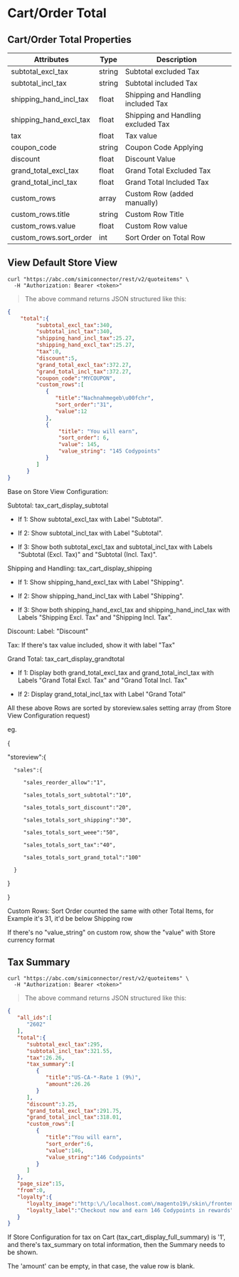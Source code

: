 # Cart/Order Total

## Cart/Order Total Properties

Attributes| Type| Description
--------- | ------- | -----------
subtotal_excl_tax | string | Subtotal excluded Tax
subtotal_incl_tax | string | Subtotal included Tax
shipping_hand_incl_tax | float | Shipping and Handling included Tax
shipping_hand_excl_tax | float | Shipping and Handling excluded Tax
tax | float | Tax value
coupon_code | string | Coupon Code Applying
discount | float | Discount Value
grand_total_excl_tax | float | Grand Total Excluded Tax
grand_total_incl_tax | float | Grand Total Included Tax
custom_rows | array | Custom Row (added manually)
custom_rows.title | string | Custom Row Title
custom_rows.value | float | Custom Row value
custom_rows.sort_order | int | Sort Order on Total Row


## View Default Store View

```shell
curl "https://abc.com/simiconnector/rest/v2/quoteitems" \
  -H "Authorization: Bearer <token>"
```

> The above command returns JSON structured like this:

```json
{
	"total":{  
         "subtotal_excl_tax":340,
         "subtotal_incl_tax":340,
         "shipping_hand_incl_tax":25.27,
         "shipping_hand_excl_tax":25.27,
         "tax":0,
         "discount":5,
         "grand_total_excl_tax":372.27,
         "grand_total_incl_tax":372.27,
         "coupon_code":"MYCOUPON",
         "custom_rows":[  
            {  
               "title":"Nachnahmegeb\u00fchr",
               "sort_order":"31",
               "value":12
            },
			{
				"title": "You will earn",
				"sort_order": 6,
				"value": 145,
				"value_string": "145 Codypoints"
            }
         ]
      }
}
```

Base on Store View Configuration:


Subtotal: tax_cart_display_subtotal

- If 1: Show subtotal_excl_tax with Label "Subtotal".

- If 2: Show subtotal_incl_tax with Label "Subtotal".

- If 3: Show both subtotal_excl_tax and subtotal_incl_tax with Labels "Subtotal (Excl. Tax)" and "Subtotal (Incl. Tax)".

Shipping and Handling: tax_cart_display_shipping

- If 1: Show shipping_hand_excl_tax with Label "Shipping".

- If 2: Show shipping_hand_incl_tax with Label "Shipping".

- If 3: Show both shipping_hand_excl_tax and shipping_hand_incl_tax with Labels "Shipping Excl. Tax" and "Shipping Incl. Tax".


Discount: Label: "Discount"

Tax: If there's tax value included, show it with label "Tax"

Grand Total: tax_cart_display_grandtotal

- If 1: Display both grand_total_excl_tax and grand_total_incl_tax with Labels "Grand Total Excl. Tax" and "Grand Total Incl. Tax"

- If 2: Display  grand_total_incl_tax with Label "Grand Total"

All these above Rows are sorted by storeview.sales setting array (from Store View Configuration request)

eg.

{

   "storeview":{  

      "sales":{  

         "sales_reorder_allow":"1",

         "sales_totals_sort_subtotal":"10",

         "sales_totals_sort_discount":"20",

         "sales_totals_sort_shipping":"30",

         "sales_totals_sort_weee":"50",

         "sales_totals_sort_tax":"40",

         "sales_totals_sort_grand_total":"100"

      }

   }
   
}

Custom Rows: Sort Order counted the same with other Total Items, for Example it's 31, it'd be below Shipping row

If there's no "value_string" on custom row, show the "value" with Store currency format


## Tax Summary

```shell
curl "https://abc.com/simiconnector/rest/v2/quoteitems" \
  -H "Authorization: Bearer <token>"
```

> The above command returns JSON structured like this:

```json
{  
   "all_ids":[  
      "2602"
   ],
   "total":{  
      "subtotal_excl_tax":295,
      "subtotal_incl_tax":321.55,
      "tax":26.26,
      "tax_summary":[  
         {  
            "title":"US-CA-*-Rate 1 (9%)",
            "amount":26.26
         }
      ],
      "discount":3.25,
      "grand_total_excl_tax":291.75,
      "grand_total_incl_tax":318.01,
      "custom_rows":[  
         {  
            "title":"You will earn",
            "sort_order":6,
            "value":146,
            "value_string":"146 Codypoints"
         }
      ]
   },
   "page_size":15,
   "from":0,
   "loyalty":{  
      "loyalty_image":"http:\/\/localhost.com\/magento19\/skin\/frontend\/base\/default\/images\/simirewardpoints\/point.png",
      "loyalty_label":"Checkout now and earn 146 Codypoints in rewards"
   }
}
```

If Store Configuration for tax on Cart (tax_cart_display_full_summary) is '1', and there's tax_summary on total information, then the Summary needs to be shown.

The 'amount' can be empty, in that case, the value row is blank.

